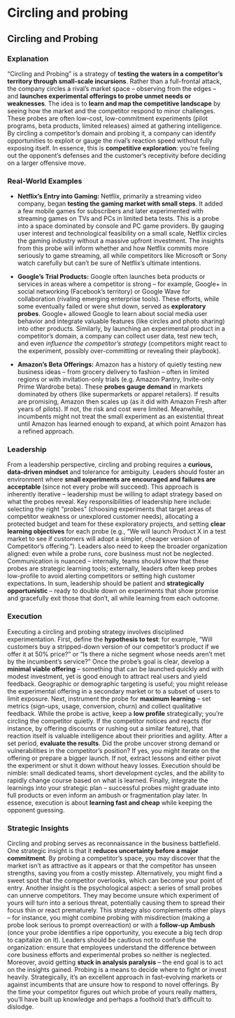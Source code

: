 # Circling and probing

Circling and Probing
--------------------

### Explanation

“Circling and Probing” is a strategy of **testing the waters in a competitor’s territory through small-scale incursions**. Rather than a full-frontal attack, the company circles a rival’s market space – observing from the edges – and **launches experimental offerings to probe unmet needs or weaknesses**. The idea is to **learn and map the competitive landscape** by seeing how the market and the competitor respond to minor challenges. These probes are often low-cost, low-commitment experiments (pilot programs, beta products, limited releases) aimed at gathering intelligence. By circling a competitor’s domain and probing it, a company can identify opportunities to exploit or gauge the rival’s reaction speed without fully exposing itself. In essence, this is **competitive exploration**: you’re feeling out the opponent’s defenses and the customer’s receptivity before deciding on a larger offensive move.

### Real-World Examples

*   **Netflix’s Entry into Gaming:** Netflix, primarily a streaming video company, began **testing the gaming market with small steps**. It added a few mobile games for subscribers and later experimented with streaming games on TVs and PCs in limited beta tests. This is a probe into a space dominated by console and PC game providers. By gauging user interest and technological feasibility on a small scale, Netflix circles the gaming industry without a massive upfront investment. The insights from this probe will inform whether and how Netflix commits more seriously to game streaming, all while competitors like Microsoft or Sony watch carefully but can’t be sure of Netflix’s ultimate intentions.
    
*   **Google’s Trial Products:** Google often launches beta products or services in areas where a competitor is strong – for example, Google+ in social networking (Facebook’s territory) or Google Wave for collaboration (rivaling emerging enterprise tools). These efforts, while some eventually failed or were shut down, served as **exploratory probes**. Google+ allowed Google to learn about social media user behavior and integrate valuable features (like circles and photo sharing) into other products. Similarly, by launching an experimental product in a competitor’s domain, a company can collect user data, test new tech, and even _influence the competitor’s strategy_ (competitors might react to the experiment, possibly over-committing or revealing their playbook).
    
*   **Amazon’s Beta Offerings:** Amazon has a history of quietly testing new business ideas – from grocery delivery to fashion – often in limited regions or with invitation-only trials (e.g. Amazon Pantry, Invite-only Prime Wardrobe beta). These **probes gauge demand** in markets dominated by others (like supermarkets or apparel retailers). If results are promising, Amazon then scales up (as it did with Amazon Fresh after years of pilots). If not, the risk and cost were limited. Meanwhile, incumbents might not treat the small experiment as an existential threat until Amazon has learned enough to expand, at which point Amazon has a refined approach.
    

### Leadership

From a leadership perspective, circling and probing requires a **curious, data-driven mindset** and tolerance for ambiguity. Leaders should foster an environment where **small experiments are encouraged and failures are acceptable** (since not every probe will succeed). This approach is inherently iterative – leadership must be willing to adapt strategy based on what the probes reveal. Key responsibilities of leadership here include: selecting the right “probes” (choosing experiments that target areas of competitor weakness or unexplored customer needs), allocating a protected budget and team for these exploratory projects, and setting **clear learning objectives** for each probe (e.g., “We will launch Product X in a test market to see if customers will adopt a simpler, cheaper version of Competitor’s offering.”). Leaders also need to keep the broader organization aligned: even while a probe runs, core business must not be neglected. Communication is nuanced – internally, teams should know that these probes are strategic learning tools; externally, leaders often keep probes low-profile to avoid alerting competitors or setting high customer expectations. In sum, leadership should be patient and **strategically opportunistic** – ready to double down on experiments that show promise and gracefully exit those that don’t, all while learning from each outcome.

### Execution

Executing a circling and probing strategy involves disciplined experimentation. First, define the **hypothesis to test**: for example, “Will customers buy a stripped-down version of our competitor’s product if we offer it at 50% price?” or “Is there a niche segment whose needs aren’t met by the incumbent’s service?” Once the probe’s goal is clear, develop a **minimal viable offering** – something that can be launched quickly and with modest investment, yet is good enough to attract real users and yield feedback. Geographic or demographic targeting is useful; you might release the experimental offering in a secondary market or to a subset of users to limit exposure. Next, instrument the probe for **maximum learning** – set metrics (sign-ups, usage, conversion, churn) and collect qualitative feedback. While the probe is active, keep a **low profile** strategically; you’re circling the competitor quietly. If the competitor notices and reacts (for instance, by offering discounts or rushing out a similar feature), that reaction itself is valuable intelligence about their priorities and agility. After a set period, **evaluate the results**. Did the probe uncover strong demand or vulnerabilities in the competitor’s position? If yes, you might iterate on the offering or prepare a bigger launch. If not, extract lessons and either pivot the experiment or shut it down without heavy losses. Execution should be nimble: small dedicated teams, short development cycles, and the ability to rapidly change course based on what is learned. Finally, integrate the learnings into your strategic plan – successful probes might graduate into full products or even inform an ambush or fragmentation play later. In essence, execution is about **learning fast and cheap** while keeping the opponent guessing.

### Strategic Insights

Circling and probing serves as reconnaissance in the business battlefield. One strategic insight is that it **reduces uncertainty before a major commitment**. By probing a competitor’s space, you may discover that the market isn’t as attractive as it appears or that the competitor has unseen strengths, saving you from a costly misstep. Alternatively, you might find a sweet spot that the competitor overlooks, which can become your point of entry. Another insight is the psychological aspect: a series of small probes can unnerve competitors. They may become unsure which experiment of yours will turn into a serious threat, potentially causing them to spread their focus thin or react prematurely. This strategy also complements other plays – for instance, you might combine probing with misdirection (making a probe look serious to prompt overreaction) or with a **follow-up Ambush** (once your probe identifies a ripe opportunity, you execute a big tech drop to capitalize on it). Leaders should be cautious not to confuse the organization: ensure that employees understand the difference between core business efforts and experimental probes so neither is neglected. Moreover, avoid getting **stuck in analysis paralysis** – the end goal is to act on the insights gained. Probing is a means to decide where to fight or invest heavily. Strategically, it’s an excellent approach in fast-evolving markets or against incumbents that are unsure how to respond to novel offerings. By the time your competitor figures out which probe of yours really matters, you’ll have built up knowledge and perhaps a foothold that’s difficult to dislodge.